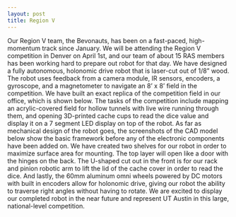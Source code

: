 ```yaml
---
layout: post
title: Region V
---
```


Our Region V team, the Bevonauts, has been on a fast-paced, high-momentum track since January. We will be attending the Region V competition in Denver on April 1st, and our team of about 15 RAS members has been working hard to prepare out robot for that day. We have designed a fully autonomous, holonomic drive robot that is laser-cut out of 1/8” wood. The robot uses feedback from a camera module, IR sensors, encoders, a gyroscope, and a magnetometer to navigate an 8’ x 8’ field in the competition. We have built an exact replica of the competition field in our office, which is shown below. The tasks of the competition include mapping an acrylic-covered field for hollow tunnels with live wire running through them, and opening 3D-printed cache cups to read the dice value and display it on a 7 segment LED display on top of the robot. 
As far as mechanical design of the robot goes, the screenshots of the CAD model below show the basic framework before any of the electronic components have been added on. We have created two shelves for our robot in order to maximize surface area for mounting. The top layer will open like a door with the hinges on the back. The U-shaped cut out in the front is for our rack and pinion robotic arm to lift the lid of the cache cover in order to read the dice. And lastly, the 60mm aluminum omni wheels powered by DC motors with built in encoders allow for holonomic drive, giving our robot the ability to traverse right angles without having to rotate. 
	We are excited to display our completed robot in the near future and represent UT Austin in this large, national-level competition.
